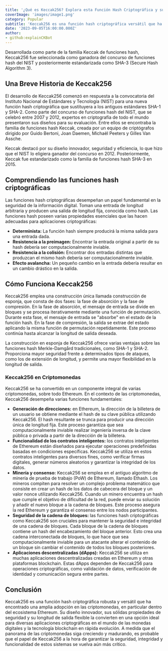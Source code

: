 ```yaml
---
title: '¿Qué es Keccak256? Explora esta Función Hash Criptográfica y su Uso en Criptomonedas'
coverImage: 'images/image1.png'
category: Popular
subtitle: 'Keccak256 es una función hash criptográfica versátil que ha ganado prominencia debido a su uso en varias criptomonedas, sobre todo Ethereum.'
date: '2023-09-05T16:00:00.000Z'
author: 
- github:explainCKBot
---
```


Desarrollada como parte de la familia Keccak de funciones hash, Keccak256 fue seleccionada como ganadora del concurso de funciones hash del NIST y posteriormente estandarizada como SHA-3 (Secure Hash Algorithm 3).


## Una Breve Historia de Keccak256

El desarrollo de Keccak256 comenzó en respuesta a la convocatoria del Instituto Nacional de Estándares y Tecnología (NIST) para una nueva función hash criptográfica que sustituyera a los antiguos estándares SHA-1 y SHA-2. Como parte del concurso de funciones hash del NIST, que se celebró entre 2007 y 2012, expertos en criptografía de todo el mundo presentaron sus diseños para su evaluación. Entre ellos se encontraba la familia de funciones hash Keccak, creada por un equipo de criptógrafos dirigido por Guido Bertoni, Joan Daemen, Michaël Peeters y Gilles Van Assche.

Keccak destacó por su diseño innovador, seguridad y eficiencia, lo que hizo que el NIST lo eligiera ganador del concurso en 2012. Posteriormente, Keccak fue estandarizado como la familia de funciones hash SHA-3 en 2015.


## Comprendiendo las funciones hash criptográficas

Las funciones hash criptográficas desempeñan un papel fundamental en la seguridad de la información digital. Toman una entrada de longitud arbitraria y producen una salida de longitud fija, conocida como hash. Las funciones hash poseen varias propiedades esenciales que las hacen adecuadas para aplicaciones criptográficas:



* **Determinista:** La función hash siempre producirá la misma salida para una entrada dada.
* **Resistencia a la preimagen:** Encontrar la entrada original a partir de su hash debería ser computacionalmente inviable.
* **Resistencia a la colisión:** Encontrar dos entradas distintas que produzcan el mismo hash debería ser computacionalmente inviable.
* **Efecto avalancha:** Un pequeño cambio en la entrada debería resultar en un cambio drástico en la salida.


## Cómo Funciona Keccak256

Keccak256 emplea una construcción única llamada construcción de esponja, que consta de dos fases: la fase de absorción y la fase de compresión. En la fase de absorción, el mensaje de entrada se divide en bloques y se procesa iterativamente mediante una función de permutación. Durante esta fase, el mensaje de entrada se "absorbe" en el estado de la función hash. En la fase de compresión, la salida se extrae del estado aplicando la misma función de permutación repetidamente. Este proceso continúa hasta alcanzar la longitud de salida deseada.

La construcción en esponja de Keccak256 ofrece varias ventajas sobre las funciones hash Merkle-Damgård tradicionales, como SHA-1 y SHA-2. Proporciona mayor seguridad frente a determinados tipos de ataques, como los de extensión de longitud, y permite una mayor flexibilidad en la longitud de salida.


### Keccak256 en Criptomonedas

Keccak256 se ha convertido en un componente integral de varias criptomonedas, sobre todo Ethereum. En el contexto de las criptomonedas, Keccak256 desempeña varias funciones fundamentales:



* **Generación de direcciones:** en Ethereum, la dirección de la billetera de un usuario se obtiene mediante el hash de su clave pública utilizando Keccak256. El hash resultante se trunca para producir una dirección única de longitud fija. Este proceso garantiza que sea computacionalmente inviable realizar ingeniería inversa de la clave pública o privada a partir de la dirección de la billetera.
* **Funcionalidad de los contratos inteligentes:** los contratos inteligentes de Ethereum están diseñados para ejecutar operaciones predefinidas basadas en condiciones específicas. Keccak256 se utiliza en estos contratos inteligentes para diversos fines, como verificar firmas digitales, generar números aleatorios y garantizar la integridad de los datos.
* **Minería y consenso:** Keccak256 se emplea en el antiguo algoritmo de minería de prueba de trabajo (PoW) de Ethereum, llamado Ethash. Los mineros compiten para resolver un complejo problema matemático que consiste en crear un hash de los datos de cabecera del bloque y un valor nonce utilizando Keccak256. Cuando un minero encuentra un hash que cumple el objetivo de dificultad de la red, puede enviar su solución y añadir el nuevo bloque a la cadena de bloques. Este proceso asegura la red Ethereum y garantiza el consenso entre los nodos participantes.
* **Seguridad de la cadena de bloques:** las funciones hash criptográficas como Keccak256 son cruciales para mantener la seguridad e integridad de una cadena de bloques. Cada bloque de la cadena de bloques contiene un hash del encabezamiento del bloque anterior. Esto crea una cadena interconectada de bloques, lo que hace que sea computacionalmente inviable para un atacante alterar el contenido de un bloque sin cambiar el contenido de todos los bloques posteriores.
* **Aplicaciones descentralizadas (dApps):** Keccak256 se utiliza en muchas aplicaciones descentralizadas creadas en Ethereum y otras plataformas blockchain. Estas dApps dependen de Keccak256 para operaciones criptográficas, como validación de datos, verificación de identidad y comunicación segura entre partes.


## Conclusión

Keccak256 es una función hash criptográfica robusta y versátil que ha encontrado una amplia adopción en las criptomonedas, en particular dentro del ecosistema Ethereum. Su diseño innovador, sus sólidas propiedades de seguridad y su longitud de salida flexible la convierten en una opción ideal para diversas aplicaciones criptográficas en el mundo de las monedas digitales y la tecnología blockchain en rápida evolución. A medida que el panorama de las criptomonedas siga creciendo y madurando, es probable que el papel de Keccak256 a la hora de garantizar la seguridad, integridad y funcionalidad de estos sistemas se vuelva aún más crítico.

